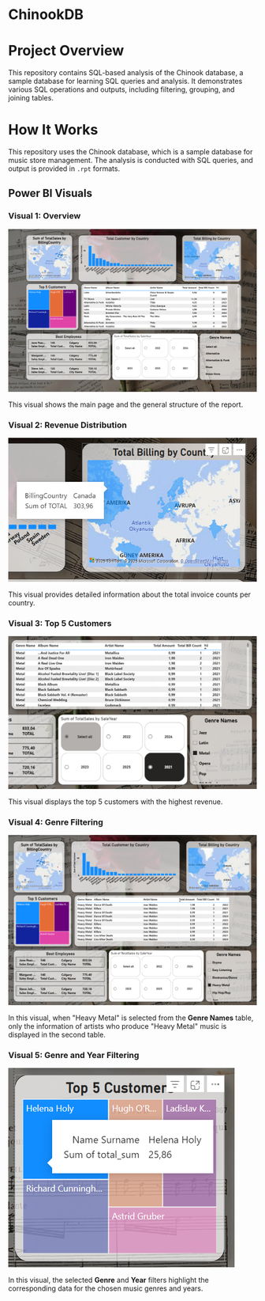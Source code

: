 # ChinookDB

# Project Overview
This repository contains SQL-based analysis of the Chinook database, a sample database for learning SQL queries and analysis. It demonstrates various SQL operations and outputs, including filtering, grouping, and joining tables.

# How It Works
This repository uses the Chinook database, which is a sample database for music store management. The analysis is conducted with SQL queries, and output is provided in `.rpt` formats.

## Power BI Visuals

### Visual 1: Overview
![Genel Bakış](images/main%20page.png)

This visual shows the main page and the general structure of the report.

### Visual 2: Revenue Distribution
![Gelir Dağılımı](images/Ekran%20görüntüsü%202025-01-23%20231041.png)

This visual provides detailed information about the total invoice counts per country.

### Visual 3: Top 5 Customers
![Genre ve Yıl Filtrelemesi](images/Ekran%20görüntüsü%202025-01-23%20231216.png)

This visual displays the top 5 customers with the highest revenue.

### Visual 4: Genre Filtering
![Genre Filtreleme](images/2.png)

In this visual, when "Heavy Metal" is selected from the **Genre Names** table, only the information of artists who produce "Heavy Metal" music is displayed in the second table.

### Visual 5: Genre and Year Filtering
![En İyi 5 Müşteri](images/Ekran%20görüntüsü%202025-01-23%20231114.png)

In this visual, the selected **Genre** and **Year** filters highlight the corresponding data for the chosen music genres and years.



